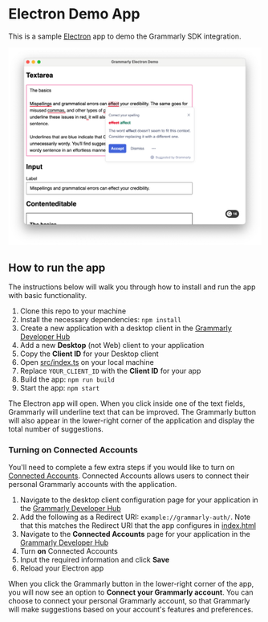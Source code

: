 # Electron Demo App

This is a sample [Electron](https://www.electronjs.org) app to demo the Grammarly SDK integration.


<img width="600" alt="Screenshot of the Electron Demo App" src="../../docs/electron-demo.png">

## How to run the app

The instructions below will walk you through how to install and run the app with basic functionality.

1. Clone this repo to your machine
1. Install the necessary dependencies: `npm install`
1. Create a new application with a desktop client in the [Grammarly Developer Hub](https://developer.grammarly.com/apps)
1. Add a new **Desktop** (not Web) client to your application
1. Copy the **Client ID** for your Desktop client
1. Open [src/index.ts](src/index.ts) on your local machine
1. Replace `YOUR_CLIENT_ID` with the **Client ID** for your app
1. Build the app: `npm run build`
1. Start the app: `npm start`

The Electron app will open. When you click inside one of the text fields, Grammarly will underline text that can be improved. The Grammarly button will also appear in the lower-right corner of the application and display the total number of suggestions. 

### Turning on Connected Accounts

You'll need to complete a few extra steps if you would like to turn on [Connected Accounts](https://developer.grammarly.com/docs/connected-accounts). Connected Accounts allows users to connect their personal Grammarly accounts with the application.

1. Navigate to the desktop client configuration page for your application in the [Grammarly Developer Hub](https://developer.grammarly.com/apps)
1. Add the following as a Redirect URI: `example://grammarly-auth/`. Note that this matches the Redirect URI that the app configures in [index.html](index.html)
1. Navigate to the **Connected Accounts** page for your application in the [Grammarly Developer Hub](https://developer.grammarly.com/apps)
1. Turn **on** Connected Accounts
1. Input the required information and click **Save**
1. Reload your Electron app

When you click the Grammarly button in the lower-right corner of the app, you will now see an option to **Connect your Grammarly account**. You can choose to connect your personal Grammarly account, so that Grammarly will make suggestions based on your account's features and preferences.


